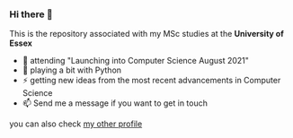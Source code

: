 ### Hi there 👋

This is the repository associated with my MSc studies at the <b>University of Essex</b>

- 🔭 attending "Launching into Computer Science August 2021"
- 🌱 playing a bit with Python
- ⚡ getting new ideas from the most recent advancements in Computer Science
- 📫 Send me a message if you want to get in touch

you can also check <a href="https://github.com/alros">my other profile</a>

<!--
**ros101/ros101** is a ✨ _special_ ✨ repository because its `README.md` (this file) appears on your GitHub profile.

Here are some ideas to get you started:

- 🔭 I’m currently working on ...
- 🌱 I’m currently learning ...
- 👯 I’m looking to collaborate on ...
- 🤔 I’m looking for help with ...
- 💬 Ask me about ...
- 📫 How to reach me: ...
- 😄 Pronouns: ...
- ⚡ Fun fact: ...
-->
